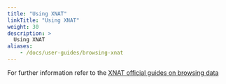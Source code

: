 ```yaml
---
title: "Using XNAT"
linkTitle: "Using XNAT"
weight: 30
description: >
  Using XNAT
aliases:
    - /docs/user-guides/browsing-xnat
---
```


For further information refer to the [XNAT official guides on browsing data](https://wiki.xnat.org/documentation/how-to-use-xnat/using-the-standard-search/browsing-data-types
)